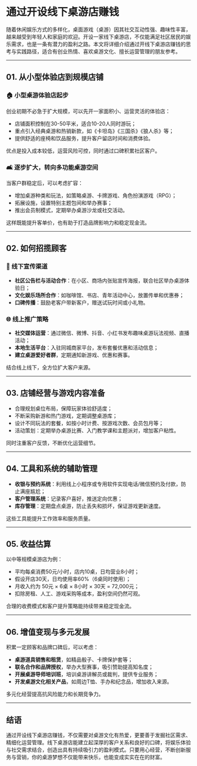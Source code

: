 # 通过开设线下桌游店赚钱

随着休闲娱乐方式的多样化，桌面游戏（桌游）因其社交互动性强、趣味性丰富，越来越受到年轻人和家庭的欢迎。开设一家线下桌游店，不仅能满足社区居民的娱乐需求，也是一条有潜力的盈利之路。本文将详细介绍通过开线下桌游店赚钱的思考与实践路径，适合有创业热情、喜欢桌游文化、擅长运营管理的朋友参考。

***

## 01. 从小型体验店到规模店铺

### 🏠 小型桌游体验店起步

创业初期不必急于扩大规模，可以先开一家面积小、运营灵活的体验店：
- 店铺面积控制在30-50平米，适合10-20人同时游玩；
- 重点引入经典桌游和热销新款，如《卡坦岛》《三国杀》《狼人杀》等；
- 提供舒适的座椅和饮品服务，提升客户留店时间和消费体验。

优点是投入成本较低，运营风险可控，同时通过口碑积累社区客户。

### 🛋️ 逐步扩大，转向多功能桌游空间

当客户群稳定后，可以考虑扩容：
- 增加桌游种类和玩法，如策略桌游、卡牌游戏、角色扮演游戏（RPG）；
- 拓展设施，设置特别主题包间和举办赛事；
- 推出会员制模式，定期举办桌游沙龙或社交活动。

这样既能提升客单价，也有助于打造品牌影响力和稳定现金流。

***

## 02. 如何招揽顾客

### 📌 线下宣传渠道

- **社区公告栏与活动合作**：在小区、商场内张贴宣传海报，联合社区举办桌游体验日；
- **文化娱乐场所合作**：如咖啡馆、书店、青年活动中心，放置传单和优惠券；
- **口碑传播**：鼓励老客户带新客户，赠送试玩时间或小礼物。

### 🌐 线上推广策略

- **社交媒体运营**：通过微信、微博、抖音、小红书发布趣味桌游玩法视频、直播活动；
- **本地生活平台**：入驻同城商家平台，发布套餐优惠和活动信息；
- **建立桌游爱好者群**，定期通知新游戏、优惠和赛事。

结合线上线下，全方位扩大客户来源。

***

## 03. 店铺经营与游戏内容准备

- 合理规划桌位布局，保障玩家体验舒适度；
- 不断采购新游和热门游戏，定期调整桌游库；
- 设计不同玩法的套餐，如按小时计费、按游戏次数、会员包月等；
- 活动策划：定期举办桌游比赛、入门教学课和主题派对，增加客户粘性。

同时注重客户反馈，不断优化运营细节。

***

## 04. 工具和系统的辅助管理

- **收银与预约系统**：利用线上小程序或专用软件实现电话/微信预约及付款，防止满座尴尬；
- **客户管理系统**：记录客户喜好，推送定向优惠；
- **库存管理**：定期盘点桌游，防止丢失和损坏，保证游戏更新速度。

这些工具能提升工作效率和服务质量。

***

## 05. 收益估算

以中等规模桌游店为例：
- 平均每桌消费50元/小时，店内10桌，日均营业8小时；
- 假设开店30天，日均使用率60%（6桌同时使用）；
- 月收入约为 50元 × 6桌 × 8小时 × 30天 = 72,000元；
- 扣除房租、人工、游戏采购等成本，盈利空间仍然可观。

合理的收费模式和客户提升策略能持续带来稳定现金流。

***

## 06. 增值变现与多元发展

积累一定顾客和品牌口碑后，可以考虑：
- **桌游道具销售和租赁**，如精品骰子、卡牌保护套等；
- **联名合作和品牌授权**，举办大型赛事，吸引赞助提高知名度；
- **开展桌游导师培训班**，培训桌游讲解员或裁判，提供专业服务；
- **开发桌游文化相关产品**，如周边T恤、手办和纪念品，增加收入来源。

多元化经营提高抗风险能力和长期竞争力。

***

## 结语

通过开设线下桌游店赚钱，不仅需要对桌游文化有热爱，更要善于发掘社区需求、精细化运营管理。线下桌游店能建立起深厚的客户关系和良好的口碑，将娱乐体验与社交需求结合，创造出具有持续吸引力的盈利模式。只要用心经营，不断创新服务与营销，你的桌游梦想不仅能带来快乐，也能变成实实在在的财富。